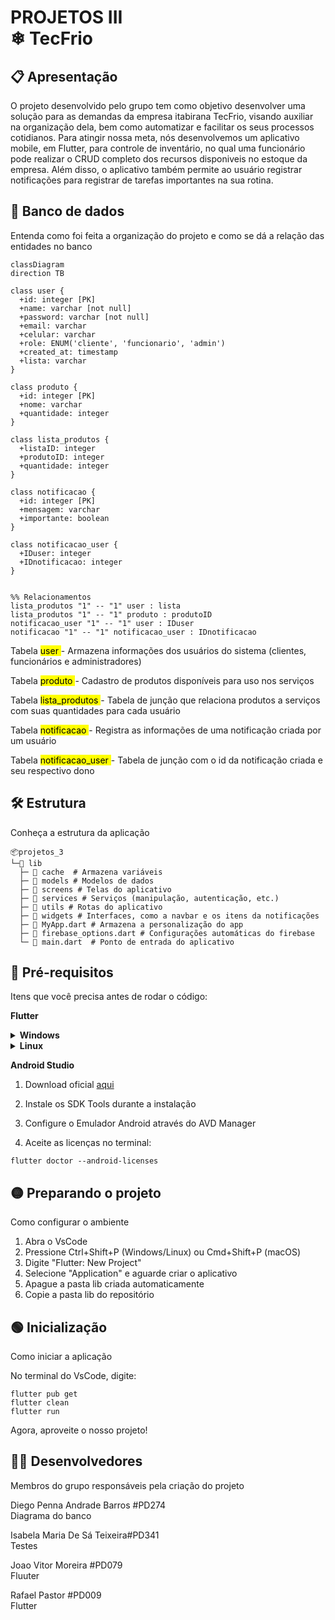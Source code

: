 # PROJETOS III <br> ❄ TecFrio

## 📋 Apresentação
O projeto desenvolvido pelo grupo tem como objetivo desenvolver uma solução para as demandas da empresa itabirana TecFrio, visando auxiliar na organização dela, bem como automatizar e facilitar os seus processos cotidianos. 
Para atingir nossa meta, nós desenvolvemos um aplicativo mobile, em Flutter, para controle de inventário, no qual uma funcionário pode realizar o CRUD completo dos recursos disponiveis no estoque da empresa. Além disso, o aplicativo também
permite ao usuário registrar notificações para registrar de tarefas importantes na sua rotina. 

## 💾 Banco de dados 
Entenda como foi feita a organização do projeto e como se dá a relação das entidades no banco

```mermaid
classDiagram
direction TB

class user {
  +id: integer [PK]
  +name: varchar [not null]
  +password: varchar [not null]
  +email: varchar
  +celular: varchar
  +role: ENUM('cliente', 'funcionario', 'admin')
  +created_at: timestamp
  +lista: varchar
}

class produto {
  +id: integer [PK]
  +nome: varchar
  +quantidade: integer
}

class lista_produtos {
  +listaID: integer
  +produtoID: integer
  +quantidade: integer
}

class notificacao {
  +id: integer [PK]
  +mensagem: varchar
  +importante: boolean
}

class notificacao_user {
  +IDuser: integer
  +IDnotificacao: integer
}


%% Relacionamentos
lista_produtos "1" -- "1" user : lista
lista_produtos "1" -- "1" produto : produtoID
notificacao_user "1" -- "1" user : IDuser
notificacao "1" -- "1" notificacao_user : IDnotificacao
```

Tabela <mark> user </mark> - Armazena informações dos usuários do sistema (clientes, funcionários e administradores)

Tabela <mark> produto </mark> - Cadastro de produtos disponíveis para uso nos serviços

Tabela <mark> lista_produtos </mark> - Tabela de junção que relaciona produtos a serviços com suas quantidades para cada usuário

Tabela <mark> notificacao </mark> - Registra as informações de uma notificação criada por um usuário

Tabela <mark> notificacao_user </mark> - Tabela de junção com o id da notificação criada e seu respectivo dono


## 🛠️ Estrutura
Conheça a estrutura da aplicação

```
📦projetos_3
└─📂 lib
  ├─ 📂 cache  # Armazena variáveis
  ├─ 📂 models # Modelos de dados
  ├─ 📂 screens # Telas do aplicativo
  ├─ 📂 services # Serviços (manipulação, autenticação, etc.)
  ├─ 📂 utils # Rotas do aplicativo
  ├─ 📂 widgets # Interfaces, como a navbar e os itens da notificações
  ├─ 📄 MyApp.dart # Armazena a personalização do app
  ├─ 📄 firebase_options.dart # Configurações automáticas do firebase
  └─ 📄 main.dart  # Ponto de entrada do aplicativo
```

##  🔴 Pré-requisitos 
Itens que você precisa antes de rodar o código:

**Flutter**
<details> <summary><strong> Windows </strong></summary>
  
  Download oficial [aqui](https://flutter.dev/docs/get-started/install)
  
  Extraia para C:\src\flutter
  
  Adicione ao PATH: C:\src\flutter\bin
  
  Instale a extensão Flutter no VS Code
  
  Execute no terminal:
    ```
    flutter doctor
    ```
</details> 
<details> <summary><strong>Linux</strong></summary>
  
  No terminal:
  
  ```
    sudo snap install flutter --classic
    flutter doctor
  ```
</details> 

**Android Studio**
  
  1. Download oficial [aqui](https://flutter.dev/docs/get-started/install)

  2. Instale os SDK Tools durante a instalação

  3. Configure o Emulador Android através do AVD Manager

  4. Aceite as licenças no terminal:
  
    flutter doctor --android-licenses
  
    
 
## 🟡 Preparando o projeto
Como configurar o ambiente

1. Abra o VsCode
2. Pressione Ctrl+Shift+P (Windows/Linux) ou Cmd+Shift+P (macOS)
3. Digite "Flutter: New Project"
4. Selecione "Application" e aguarde criar o aplicativo
5. Apague a pasta lib criada automaticamente
6. Copie a pasta lib do repositório

## 🟢 Inicialização
Como iniciar a aplicação 

No terminal do VsCode, digite:
```
flutter pub get
flutter clean
flutter run
```

Agora, aproveite o nosso projeto!


## 👨‍💻 Desenvolvedores
Membros do grupo responsáveis pela criação do projeto

Diego Penna Andrade Barros #PD274 <br>
Diagrama do banco

Isabela Maria De Sá Teixeira#PD341 <br>
Testes

Joao Vitor Moreira #PD079 <br>
Fluuter

Rafael Pastor #PD009 <br>
Flutter

  


